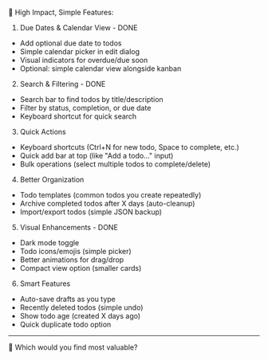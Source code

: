 🎯 High Impact, Simple Features:

  1. Due Dates & Calendar View - DONE

  - Add optional due date to todos
  - Simple calendar picker in edit dialog
  - Visual indicators for overdue/due soon
  - Optional: simple calendar view alongside kanban

  2. Search & Filtering - DONE

  - Search bar to find todos by title/description
  - Filter by status, completion, or due date
  - Keyboard shortcut for quick search

  3. Quick Actions

  - Keyboard shortcuts (Ctrl+N for new todo, Space to complete, etc.)
  - Quick add bar at top (like "Add a todo..." input)
  - Bulk operations (select multiple todos to complete/delete)

  4. Better Organization

  - Todo templates (common todos you create repeatedly)
  - Archive completed todos after X days (auto-cleanup)
  - Import/export todos (simple JSON backup)

  5. Visual Enhancements - DONE

  - Dark mode toggle
  - Todo icons/emojis (simple picker)
  - Better animations for drag/drop
  - Compact view option (smaller cards)

  6. Smart Features

  - Auto-save drafts as you type
  - Recently deleted todos (simple undo)
  - Show todo age (created X days ago)
  - Quick duplicate todo option

  ---
  🤔 Which would you find most valuable?
